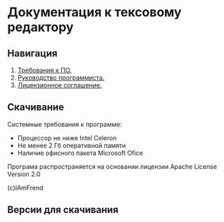 # Документация к тексовому редактору

## Навигация

1. [Требования к ПО.](/a/)
2. [Руководство программиста.](/b/)
3. [Лицензионное соглашение.](https://www.apache.org/licenses/LICENSE-2.0.txt)

## Скачивание

Системные требования к программе:
- Процессор не ниже Intel Celeron
- Не менее 2 Гб оперативной памяти
- Наличие офисного пакета Microsoft Ofice

Програма распространяется на основании лицензии Apache License Version 2.0

(c)IAmFrend

## Версии для скачивания